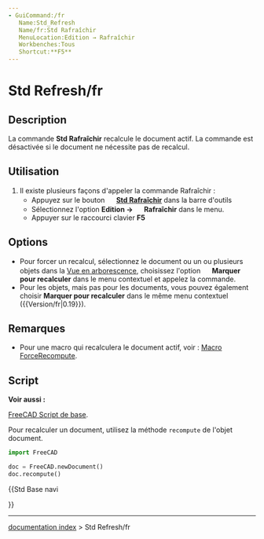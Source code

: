 ```yaml
---
- GuiCommand:/fr
   Name:Std_Refresh
   Name/fr:Std Rafraîchir
   MenuLocation:Edition → Rafraîchir
   Workbenches:Tous
   Shortcut:**F5**
---
```


# Std Refresh/fr

## Description

La commande **Std Rafraîchir** recalcule le document actif. La commande est désactivée si le document ne nécessite pas de recalcul.

## Utilisation

1.  Il existe plusieurs façons d\'appeler la commande Rafraîchir :
    -   Appuyez sur le bouton **<img src="images/Std_Refresh.svg" width=16px> [Std Rafraîchir](Std_Refresh/fr.md)** dans la barre d\'outils
    -   Sélectionnez l\'option **Edition → <img src="images/_Std_Refresh.svg" width=16px> Rafraîchir** dans le menu.
    -   Appuyer sur le raccourci clavier **F5**

## Options

-   Pour forcer un recalcul, sélectionnez le document ou un ou plusieurs objets dans la [Vue en arborescence](Tree_view/fr.md), choisissez l\'option **<img src="images/Std_MarkToRecompute.svg" width=16px> Marquer pour recalculer** dans le menu contextuel et appelez la commande.
-   Pour les objets, mais pas pour les documents, vous pouvez également choisir **Marquer pour recalculer** dans le même menu contextuel ({{Version/fr|0.19}}).

## Remarques

-   Pour une macro qui recalculera le document actif, voir : [Macro ForceRecompute](Macro_ForceRecompute/fr.md).

## Script


**Voir aussi :**

[FreeCAD Script de base](FreeCAD_Scripting_Basics/fr.md).

Pour recalculer un document, utilisez la méthode `recompute` de l\'objet document.


```python
import FreeCAD

doc = FreeCAD.newDocument()
doc.recompute()
```





{{Std Base navi

}}

---
[documentation index](../README.md) > Std Refresh/fr
